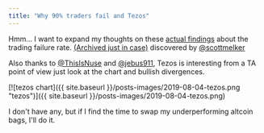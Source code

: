 ```yaml
---
title: "Why 90% traders fail and Tezos"
---
```


Hmm... I want to expand my thoughts on these [actual findings](https://www.tradeciety.com/24-statistics-why-most-traders-lose-money/) about the trading failure 
rate. [(Archived just in case)](https://web.archive.org/web/20190803201636/https://www.tradeciety.com/24-statistics-why-most-traders-lose-money/) discovered by
[@scottmelker](https://twitter.com/scottmelker)

Also thanks to [@ThisIsNuse](https://twitter.com/ThisIsNuse) and [@jebus911](https://twitter.com/jebus911), Tezos is interesting from a TA point of view 
just look at the chart and bullish divergences. 

[![tezos chart]({{ site.baseurl }}/posts-images/2019-08-04-tezos.png "tezos")]({{ site.baseurl }}/posts-images/2019-08-04-tezos.png)

I don't have any, but if I find the time to swap my underperforming altcoin bags, I'll do it.